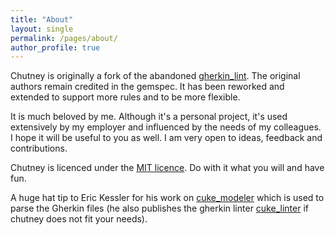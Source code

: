```yaml
---
title: "About"
layout: single
permalink: /pages/about/
author_profile: true
---
```


Chutney is originally a fork of the abandoned [gherkin_lint](https://github.com/funkwerk/gherkin_lint). The original authors remain credited in the gemspec. It has been reworked and extended to support more rules and to be more flexible.

It is much beloved by me. Although it's a personal project, it's used extensively by my employer and influenced by the needs of my colleagues. I hope it will be useful to you as well. I am very open to ideas, feedback and contributions.

Chutney is licenced under the [MIT licence](https://raw.githubusercontent.com/BillyRuffian/chutney/refs/heads/master/LICENSE.txt). Do with it what you will and have fun.

A huge hat tip to Eric Kessler for his work on [cuke_modeler](https://github.com/enkessler/cuke_modeler) which is used to parse the Gherkin files (he also publishes the gherkin linter [cuke_linter](https://github.com/enkessler/cuke_linter) if chutney does not fit your needs).
